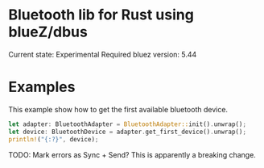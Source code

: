 Bluetooth lib for Rust using blueZ/dbus
=======================================

Current state: Experimental
Required bluez version: 5.44

Examples
========
This example show how to get the first available bluetooth device.
``` rust
let adapter: BluetoothAdapter = BluetoothAdapter::init().unwrap();
let device: BluetoothDevice = adapter.get_first_device().unwrap();
println!("{:?}", device);
```

TODO: Mark errors as Sync + Send?  This is apparently a breaking change.
